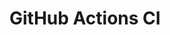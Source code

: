 # GitHub Actions CI















































































































































































































































































































































































































































































































































































































































































































































































































































































































































































































































































































































































































































































































































































































































































































































































